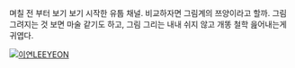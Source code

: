 며칠 전 부터 보기 보기 시작한 유툽 채널. 비교하자면 그림계의 쯔양이라고 할까. 그림 그려지는 것 보면 마술 같기도 하고, 그림 그리는 내내 쉬지 않고 개똥 철학 읊어내는게 귀엽다.

[![이연LEEYEON](https://yt3.ggpht.com/ytc/AAUvwnh2voOp6oMmYk4PiO6szZ7rMzx9cap-vZI8dj8yow=s176-c-k-c0x00ffffff-no-rj)](https://www.youtube.com/channel/UCKw7Jsu2cMU_D4yK8VMms1Q)

